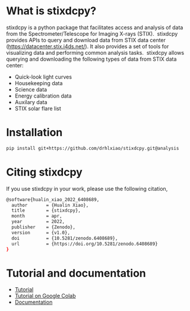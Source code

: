 # What is stixdcpy? 
stixdcpy is a python package that facilitates access and analysis of data from the Spectrometer/Telescope for Imaging X-rays (STIX). 
stixdcpy provides APIs to query and download data from STIX data center (https://datacenter.stix.i4ds.net/). It also provides a set of tools for visualizing data and performing common analysis tasks. 
stixdcpy allows querying and downloading the following types of data from STIX data center:

- Quick-look light curves
- Housekeeping data
- Science data
- Energy calibration data
- Auxilary data
- STIX solar flare list



# Installation
```sh 
pip install git+https://github.com/drhlxiao/stixdcpy.git@analysis

```
# Citing stixdcpy
If you use stixdcpy in your work, please use the following citation,
```sh
@software{hualin_xiao_2022_6408689,
  author       = {Hualin Xiao},
  title        = {stixdcpy},
  month        = apr,
  year         = 2022,
  publisher    = {Zenodo},
  version      = {v1.0},
  doi          = {10.5281/zenodo.6408689},
  url          = {https://doi.org/10.5281/zenodo.6408689}
}
```
# Tutorial and documentation
- [Tutorial](https://github.com/drhlxiao/stixdcpy/edit/master/examples/tutorial.ipynb)
- [Tutorial on Google Colab](https://colab.research.google.com/drive/17fQfbWjL0s0TpblbPL1Ysy_zFXj40FBf?usp=sharing)
- [Documentation](https://drhlxiao.github.io/stixdcpy/)

